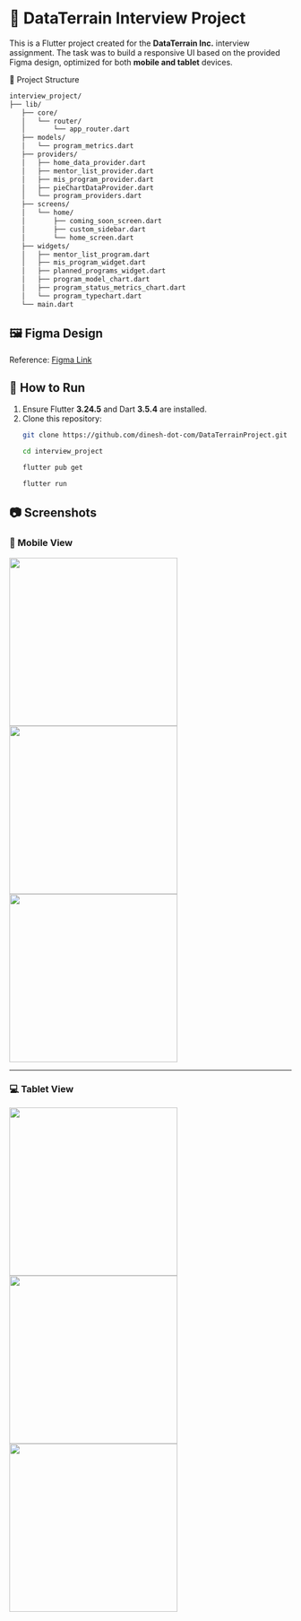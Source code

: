 # 📱 DataTerrain Interview Project

This is a Flutter project created for the **DataTerrain Inc.** interview assignment. The task was to build a responsive UI based on the provided Figma design, optimized for both **mobile and tablet** devices.

🧱 Project Structure
```bash
interview_project/
├── lib/
   ├── core/
   │   └── router/
   │       └── app_router.dart
   ├── models/
   │   └── program_metrics.dart
   ├── providers/
   │   ├── home_data_provider.dart
   │   ├── mentor_list_provider.dart
   │   ├── mis_program_provider.dart
   │   ├── pieChartDataProvider.dart
   │   └── program_providers.dart
   ├── screens/
   │   └── home/
   │       ├── coming_soon_screen.dart
   │       ├── custom_sidebar.dart
   │       └── home_screen.dart
   ├── widgets/
   │   ├── mentor_list_program.dart
   │   ├── mis_program_widget.dart
   │   ├── planned_programs_widget.dart
   │   ├── program_model_chart.dart
   │   ├── program_status_metrics_chart.dart
   │   └── program_typechart.dart
   └── main.dart
```


## 🖼️ Figma Design

Reference: [Figma Link](https://www.figma.com/design/bhxHtwbDSqZTKKh6PuwKS4/Responsive-Design?node-id=0-1&t=QkxE5MJWzQbQ5Ige-1)

## 🧪 How to Run
1. Ensure Flutter **3.24.5** and Dart **3.5.4** are installed.
2. Clone this repository:
   ```bash
   git clone https://github.com/dinesh-dot-com/DataTerrainProject.git

   cd interview_project

   flutter pub get

   flutter run
   ```
## 📷 Screenshots

### 📱 Mobile View

<img src="https://github.com/user-attachments/assets/38f405ce-22c3-4498-877a-f687615a9d0b" width="300"/>
<img src="https://github.com/user-attachments/assets/88c8ee20-0a71-4ad5-a981-72ca9cd75818" width="300"/>
<img src="https://github.com/user-attachments/assets/6e7745fe-1a2a-462d-9b76-f184477b1c11" width="300"/>

---

### 💻 Tablet View

<img src="https://github.com/user-attachments/assets/765f17af-6fe7-4141-a22b-07d727fa5c77" width="300"/>
<img src="https://github.com/user-attachments/assets/8cfed14c-2f13-4722-8621-7aa0ab8d018a" width="300"/>
<img src="https://github.com/user-attachments/assets/3f4de444-619f-4938-80d5-7f43deed034a" width="300"/>



